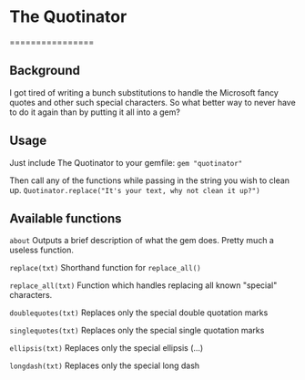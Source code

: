 # The Quotinator
================

## Background

I got tired of writing a bunch substitutions to handle the Microsoft fancy quotes and other such special characters. So what better way to never have to do it again than by putting it all into a gem?

## Usage

Just include The Quotinator to your gemfile:
`gem "quotinator"`

Then call any of the functions while passing in the string you wish to clean up. 
`Quotinator.replace("It's your text, why not clean it up?")`

## Available functions

`about`
Outputs a brief description of what the gem does. Pretty much a useless function. 

`replace(txt)`
Shorthand function for `replace_all()`

`replace_all(txt)`
Function which handles replacing all known "special" characters.

`doublequotes(txt)`
Replaces only the special double quotation marks
  
`singlequotes(txt)`
Replaces only the special single quotation marks
  
`ellipsis(txt)`
Replaces only the special ellipsis (...)
  
`longdash(txt)`
Replaces only the special long dash

